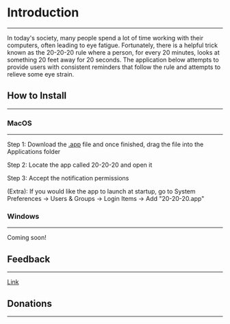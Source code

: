 # Introduction
--------------
In today's society, many people spend a lot of time working with their computers, often leading to eye fatigue. Fortunately, there is a helpful trick known as the 20-20-20 rule where a person, for every 20 minutes, looks at something 20 feet away for 20 seconds. The application below attempts to provide users with consistent reminders that follow the rule and attempts to relieve some eye strain.

## How to Install
-----------------
### MacOS
---------
Step 1: Download the [.app](https://github.com/tonyh4156/20-20-20/releases/) file and once finished, drag the file into the Applications folder

Step 2: Locate the app called 20-20-20 and open it

Step 3: Accept the notification permissions

(Extra): If you would like the app to launch at startup, go to System Preferences -> Users & Groups -> Login Items -> Add "20-20-20.app"

### Windows
-----------
Coming soon!

## Feedback
-----------
[Link](https://forms.gle/QHAoygp3P2bHDZMx5)

## Donations
------------
